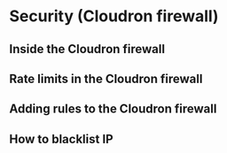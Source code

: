 # Security (Cloudron firewall)

## Inside the Cloudron firewall

## Rate limits in the Cloudron firewall

## Adding rules to the Cloudron firewall

## How to blacklist IP

